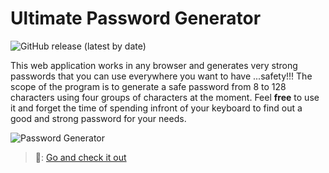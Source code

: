 # Ultimate Password Generator
![GitHub release (latest by date)](https://img.shields.io/github/v/release/elsartz/Ultimate-Password-Generator)

This web application works in any browser and generates very strong passwords that you can use everywhere you want to have ...safety!!!
The scope of the program is to generate a safe password from 8 to 128 characters using four groups of characters at the moment.
Feel **free** to use it and forget the time of spending infront of your keyboard to find out a good and strong password for your needs.

![Password Generator](https://github.com/elsartz/Ultimate-Password-Generator/blob/main/PasswordGenerator.gif)

> 📢: [Go and check it out]()
